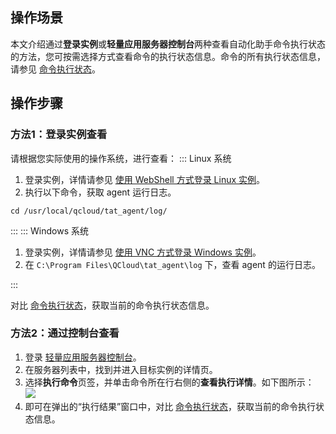 ## 操作场景
本文介绍通过**登录实例**或**轻量应用服务器控制台**两种查看自动化助手命令执行状态的方法，您可按需选择方式查看命令的执行状态信息。命令的所有执行状态信息，请参见 [命令执行状态](https://cloud.tencent.com/document/product/1340/50752#Status)。

## 操作步骤
### 方法1：登录实例查看
请根据您实际使用的操作系统，进行查看：
<dx-tabs>
::: Linux 系统
1. 登录实例，详情请参见 [使用 WebShell 方式登录 Linux 实例](https://cloud.tencent.com/document/product/1207/44642)。
2. 执行以下命令，获取 agent 运行日志。
```
cd /usr/local/qcloud/tat_agent/log/
``` 

:::
::: Windows 系统
1. 登录实例，详情请参见 [使用 VNC 方式登录 Windows 实例](https://cloud.tencent.com/document/product/1207/44656)。
2. 在 `C:\Program Files\QCloud\tat_agent\log` 下，查看 agent 的运行日志。

:::
</dx-tabs>

对比 [命令执行状态](https://cloud.tencent.com/document/product/1340/50752)，获取当前的命令执行状态信息。





### 方法2：通过控制台查看
1. 登录 [轻量应用服务器控制台](https://console.cloud.tencent.com/lighthouse/instance/index)。
2. 在服务器列表中，找到并进入目标实例的详情页。
3. 选择**执行命令**页签，并单击命令所在行右侧的**查看执行详情**。如下图所示：
![](https://main.qcloudimg.com/raw/b31a67ba262eb5d2b5aa04bc27b56189.png)
4. 即可在弹出的“执行结果”窗口中，对比 [命令执行状态](https://cloud.tencent.com/document/product/1340/50752)，获取当前的命令执行状态信息。

